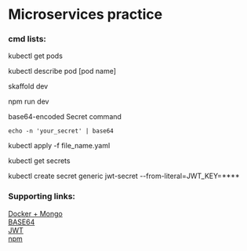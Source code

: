 # Microservices practice

<h3 align="left">cmd lists:</h3>

<p align="left">kubectl get pods</p>
<p align="left">kubectl describe pod [pod name]</p>
<p align="left">skaffold dev</p>
<p align="left">npm run dev</p>


<p align="left">base64-encoded Secret command</p>

` echo -n 'your_secret' | base64 `

<p align="left">kubectl apply -f file_name.yaml</p>
<p align="left">kubectl get secrets</p>
<p align="left">kubectl create secret generic jwt-secret --from-literal=JWT_KEY=****</p>
<h3 align="left">Supporting links:</h3>

[Docker + Mongo](https://hub.docker.com/_/mongo) <br />
[BASE64](https://www.base64decode.org/)  <br />
[JWT](https://jwt.io/)  <br />
[npm](https://www.npmjs.com/package/node-nats-streaming) <br />
